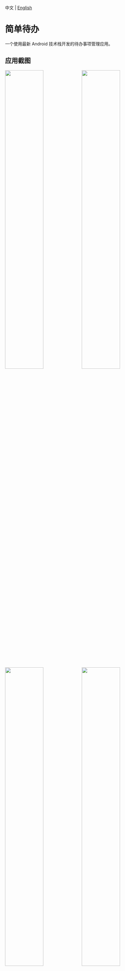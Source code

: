中文 | [English](README-en.md)

# 简单待办

一个使用最新 Android 技术栈开发的待办事项管理应用。

## 应用截图

<img src="screenshots/screenshots1.png" width="50%"/><img src="screenshots/screenshots2.png" width="50%"/>
<img src="screenshots/screenshots3.png" width="50%"/><img src="screenshots/screenshots4.png" width="50%"/>
<img src="screenshots/screenshots5.png" width="50%"/><img src="screenshots/screenshots6.png" width="50%"/>

<br></br>

## 下载体验

- 扫描二维码安装：<br></br>
  <a href="https://www.pgyer.com/YrsgyKDL"><img src="simpletodo.png"/></a>

- [点击下载 simpletodo.apk][1]

## 功能特点

- ✅ 基础任务管理
    - 添加、编辑、删除任务
    - 任务标记完成/未完成
    - 支持任务优先级（高、中、低）
    - 支持添加任务备注
    - 批量选择和删除

- 🏷️ 分类管理
    - 自定义任务标签
    - 标签颜色定制
    - 按标签筛选任务

- ⏰ 时间管理
    - 设置任务截止日期
    - 到期提醒通知
    - 自动识别过期任务

- 🔍 搜索与过滤
    - 任务搜索
    - 显示/隐藏已完成任务
    - 多维度任务筛选

## 技术架构

- **UI**: Jetpack Compose + Material 3
- **架构模式**: MVVM
- **依赖注入**: Hilt
- **本地存储**: Room
- **后台任务**: WorkManager
- **异步处理**: Kotlin Coroutines + Flow

## 项目结构

```
app/src/main/
├── java/com/example/simpletodo/
│ ├── data/ # 数据层
│ │ ├── local/ # Room 数据库
│ │ ├── model/ # 数据模型
│ │ └── repository/ # 数据仓库
│ ├── di/ # 依赖注入
│ ├── ui/ # 界面层
│ ├── worker/ # 后台任务
│ ├── MainActivity.kt # 主活动
│ └── TodoApplication.kt # 应用入口
└── res/ # 资源文件
```

## 开发环境要求

- Android Studio Hedgehog | 2023.1.1 或更高版本
- JDK 17
- Android SDK 34
- Kotlin 1.9.0 或更高版本

## 构建与运行

1. 克隆项目 

git clone https://github.com/VIPyinzhiwei/SimpleToDo.git

2. 使用 Android Studio 打开项目

3. 同步 Gradle 依赖

4. 运行应用

## 主要依赖库

- Jetpack Compose: UI 框架
- Room: 本地数据库
- Hilt: 依赖注入
- WorkManager: 后台任务调度
- Material3: Material Design 3 组件
- Accompanist: 系统 UI 控制

## 许可证

[Apache License 2.0][2]

## 贡献指南

欢迎提交 Issue 和 Pull Request 来帮助改进项目。

1. Fork 项目
2. 创建特性分支
3. 提交变更
4. 推送到分支
5. 创建 Pull Request

## 联系方式

如有任何问题或建议，欢迎提交 Issue 或通过以下方式联系：

- Email: vipyinzhiwei@gmail.com
- Blog: vipyinzhiwei.com

[1]:https://github.com/VIPyinzhiwei/SimpleToDo/raw/main/simpletodo.apk
[2]:http://www.apache.org/licenses/LICENSE-2.0